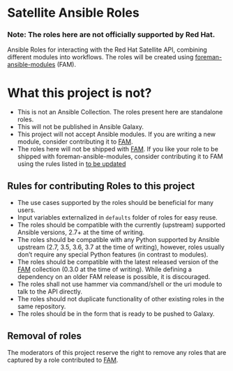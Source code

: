 # Satellite Ansible Roles
### Note: The roles here are not officially supported by Red Hat.

Ansible Roles for interacting with the Red Hat Satellite API, combining different modules into workflows. The roles will be created using [foreman-ansible-modules](https://github.com/theforeman/foreman-ansible-modules) (FAM).

# What this project is not?
- This is not an Ansible Collection. The roles present here are standalone roles.
- This will not be published in Ansible Galaxy.
- This project will not accept Ansible modules. If you are writing a new module, consider contributing it to [FAM](https://github.com/theforeman/foreman-ansible-modules).
- The roles here will not be shipped with [FAM](https://github.com/theforeman/foreman-ansible-modules). If you like your role to be shipped with foreman-ansible-modules, consider contributing it to FAM using the rules listed in [to be updated](https://github.com/theforeman/foreman-ansible-modules/issues/646)

## Rules for contributing Roles to this project

* The use cases supported by the roles should be beneficial for many users.
* Input variables externalized in `defaults` folder of roles for easy reuse.
* The roles should be compatible with the currently (upstream) supported Ansible versions, 2.7+ at the time of writing.
* The roles should be compatible with any Python supported by Ansible upstream (2.7, 3.5, 3.6, 3.7 at the time of writing), however, roles usually don’t require any special Python features (in contrast to modules).
* The roles should be compatible with the latest released version of the [FAM](https://github.com/theforeman/foreman-ansible-modules) collection (0.3.0 at the time of writing). While defining a dependency on an older FAM release is possible, it is discouraged.
* The roles shall not use hammer via command/shell or the uri module to talk to the API directly.
* The roles should not duplicate functionality of other existing roles in the same repository.
* The roles should be in the form that is ready to be pushed to Galaxy.

## Removal of roles
The moderators of this project reserve the right to remove any roles that are captured by a role contributed to [FAM](https://github.com/theforeman/foreman-ansible-modules).

